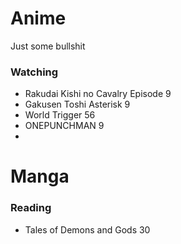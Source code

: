 # Anime
Just some bullshit

### Watching
* Rakudai Kishi no Cavalry Episode 9
* Gakusen Toshi Asterisk 9
* World Trigger 56
* ONEPUNCHMAN 9
* 


# Manga

### Reading
* Tales of Demons and Gods 30
